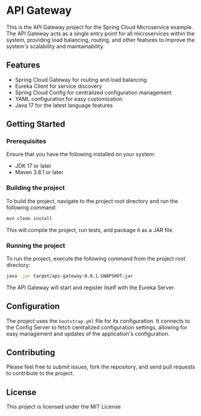 # API Gateway

This is the API Gateway project for the Spring Cloud Microservice example. The API Gateway acts as a single entry point for all microservices within the system, providing load balancing, routing, and other features to improve the system's scalability and maintainability.

## Features

- Spring Cloud Gateway for routing and load balancing
- Eureka Client for service discovery
- Spring Cloud Config for centralized configuration management
- YAML configuration for easy customization
- Java 17 for the latest language features

## Getting Started

### Prerequisites

Ensure that you have the following installed on your system:

- JDK 17 or later
- Maven 3.8.1 or later

### Building the project

To build the project, navigate to the project root directory and run the following command:

```bash
mvn clean install
```

This will compile the project, run tests, and package it as a JAR file.

### Running the project

To run the project, execute the following command from the project root directory:
```bash
java -jar target/api-gateway-0.0.1-SNAPSHOT.jar
```

The API Gateway will start and register itself with the Eureka Server.

## Configuration

The project uses the `bootstrap.yml` file for its configuration. It connects to the Config Server to fetch centralized configuration settings, allowing for easy management and updates of the application's configuration.

## Contributing

Please feel free to submit issues, fork the repository, and send pull requests to contribute to the project.

## License
This project is licensed under the MIT License